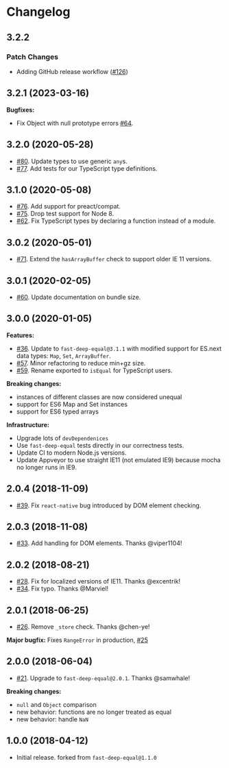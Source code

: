 # Changelog

## 3.2.2

### Patch Changes

- Adding GitHub release workflow ([#126](https://github.com/FormidableLabs/react-fast-compare/pull/126))

## 3.2.1 (2023-03-16)

**Bugfixes:**

- Fix Object with null prototype errors [#64](https://github.com/FormidableLabs/react-fast-compare/issues/64).

## 3.2.0 (2020-05-28)

- [#80](https://github.com/FormidableLabs/react-fast-compare/pull/80). Update types to use generic `any`s.
- [#77](https://github.com/FormidableLabs/react-fast-compare/pull/77). Add tests for our TypeScript type definitions.

## 3.1.0 (2020-05-08)

- [#76](https://github.com/FormidableLabs/react-fast-compare/pull/76). Add support for preact/compat.
- [#75](https://github.com/FormidableLabs/react-fast-compare/pull/75). Drop test support for Node 8.
- [#62](https://github.com/FormidableLabs/react-fast-compare/pull/62). Fix TypeScript types by declaring a function instead of a module.

## 3.0.2 (2020-05-01)

- [#71](https://github.com/FormidableLabs/react-fast-compare/pull/71). Extend the `hasArrayBuffer` check to support older IE 11 versions.

## 3.0.1 (2020-02-05)

- [#60](https://github.com/FormidableLabs/react-fast-compare/pull/60). Update documentation on bundle size.

## 3.0.0 (2020-01-05)

**Features:**

- [#36](https://github.com/FormidableLabs/react-fast-compare/pull/36). Update to `fast-deep-equal@3.1.1` with modified support for ES.next data types: `Map`, `Set`, `ArrayBuffer`.
- [#57](https://github.com/FormidableLabs/react-fast-compare/pull/57). Minor refactoring to reduce min+gz size.
- [#59](https://github.com/FormidableLabs/react-fast-compare/pull/59). Rename exported to `isEqual` for TypeScript users.

**Breaking changes:**

- instances of different classes are now considered unequal
- support for ES6 Map and Set instances
- support for ES6 typed arrays

**Infrastructure:**

- Upgrade lots of `devDependenices`
- Use `fast-deep-equal` tests directly in our correctness tests.
- Update CI to modern Node.js versions.
- Update Appveyor to use straight IE11 (not emulated IE9) because mocha no longer runs in IE9.

## 2.0.4 (2018-11-09)

- [#39](https://github.com/FormidableLabs/react-fast-compare/pull/39). Fix `react-native` bug introduced by DOM element checking.

## 2.0.3 (2018-11-08)

- [#33](https://github.com/FormidableLabs/react-fast-compare/pull/33). Add handling for DOM elements. Thanks @viper1104!

## 2.0.2 (2018-08-21)

- [#28](https://github.com/FormidableLabs/react-fast-compare/pull/28). Fix for localized versions of IE11. Thanks @excentrik!
- [#34](https://github.com/FormidableLabs/react-fast-compare/pull/34). Fix typo. Thanks @Marviel!

## 2.0.1 (2018-06-25)

- [#26](https://github.com/FormidableLabs/react-fast-compare/pull/26). Remove `_store` check. Thanks @chen-ye!

**Major bugfix:** Fixes `RangeError` in production, [#25](https://github.com/FormidableLabs/react-fast-compare/issues/25)

## 2.0.0 (2018-06-04)

- [#21](https://github.com/FormidableLabs/react-fast-compare/pull/21). Upgrade to `fast-deep-equal@2.0.1`. Thanks @samwhale!

**Breaking changes:**

- `null` and `Object` comparison
- new behavior: functions are no longer treated as equal
- new behavior: handle `NaN`

## 1.0.0 (2018-04-12)

- Initial release. forked from `fast-deep-equal@1.1.0`
